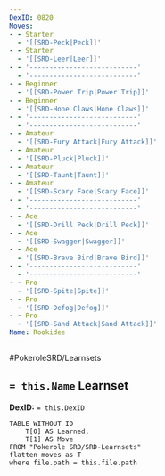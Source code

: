 ```yaml
---
DexID: 0820
Moves:
- - Starter
  - '[[SRD-Peck|Peck]]'
- - Starter
  - '[[SRD-Leer|Leer]]'
- - '---------------------------'
  - '---------------------------'
- - Beginner
  - '[[SRD-Power Trip|Power Trip]]'
- - Beginner
  - '[[SRD-Hone Claws|Hone Claws]]'
- - '---------------------------'
  - '---------------------------'
- - Amateur
  - '[[SRD-Fury Attack|Fury Attack]]'
- - Amateur
  - '[[SRD-Pluck|Pluck]]'
- - Amateur
  - '[[SRD-Taunt|Taunt]]'
- - Amateur
  - '[[SRD-Scary Face|Scary Face]]'
- - '---------------------------'
  - '---------------------------'
- - Ace
  - '[[SRD-Drill Peck|Drill Peck]]'
- - Ace
  - '[[SRD-Swagger|Swagger]]'
- - Ace
  - '[[SRD-Brave Bird|Brave Bird]]'
- - '---------------------------'
  - '---------------------------'
- - Pro
  - '[[SRD-Spite|Spite]]'
- - Pro
  - '[[SRD-Defog|Defog]]'
- - Pro
  - '[[SRD-Sand Attack|Sand Attack]]'
Name: Rookidee
---
```


#PokeroleSRD/Learnsets

## `= this.Name` Learnset

**DexID:** `= this.DexID`

```dataview
TABLE WITHOUT ID
    T[0] AS Learned,
    T[1] AS Move
FROM "Pokerole SRD/SRD-Learnsets"
flatten moves as T
where file.path = this.file.path
```
